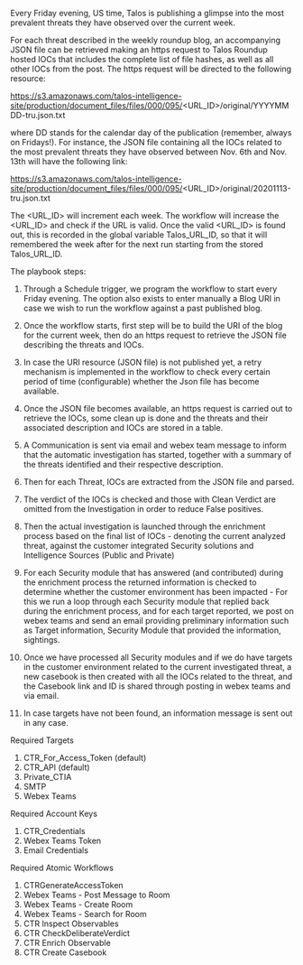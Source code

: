 Every Friday evening, US time, Talos is publishing a glimpse into the most prevalent threats they have observed over the current week.

For each threat described in the weekly roundup blog, an accompanying JSON file can be retrieved making an https request to Talos Roundup hosted IOCs that includes the complete list of file hashes, as well as all other IOCs from the post. The https request will be directed to the following resource:

https://s3.amazonaws.com/talos-intelligence-site/production/document_files/files/000/095/<URL_ID>/original/YYYYMMDD-tru.json.txt

where DD stands for the calendar day of the publication (remember, always on Fridays!). For instance, the JSON file containing all the IOCs related to the most prevalent threats they have observed between Nov. 6th and Nov. 13th will have the following link:

https://s3.amazonaws.com/talos-intelligence-site/production/document_files/files/000/095/<URL_ID>/original/20201113-tru.json.txt

The <URL_ID> will increment each week. The workflow will increase the <URL_ID> and check if the URL is valid. Once the valid <URL_ID> is found out, this is recorded in the global variable Talos_URL_ID, so that it will remembered the week after for the next run starting from the stored Talos_URL_ID.

The playbook steps:

1. Through a Schedule trigger, we program the workflow to start every Friday evening. The option also exists to enter manually a Blog URI in case we wish to run the workflow against a past published blog.

2. Once the workflow starts, first step will be to build the URI of the blog for the current week, then do an https request to retrieve the JSON file describing the threats and IOCs.

3. In case the URI resource (JSON file) is not published yet, a retry mechanism is implemented in the workflow to check every certain period of time (configurable) whether the Json file has become available.

4. Once the JSON file becomes available, an https request is carried out to retrieve the IOCs, some clean up is done and the threats and their associated description and IOCs are stored in a table.

5. A Communication is sent via email and webex team message to inform that the automatic investigation has started, together with a summary of the threats identified and their respective description.

6. Then for each Threat, IOCs are extracted from the JSON file and parsed.

7. The verdict of the IOCs is checked and those with Clean Verdict are omitted from the Investigation in order to reduce False positives.

8. Then the actual investigation is launched through the enrichment process based on the final list of IOCs - denoting the current analyzed threat, against the customer integrated Security solutions and Intelligence Sources (Public and Private)

9. For each Security module that has answered (and contributed) during the enrichment process the returned information is checked to determine whether the customer environment has been impacted - For this we run a loop through each Security module that replied back during the enrichment process, and for each target reported, we post on webex teams and send an email providing preliminary information such as Target information, Security Module that provided the information, sightings.

10. Once we have processed all Security modules and if we do have targets in the customer environment related to the current investigated threat, a new casebook is then created with all the IOCs related to the threat, and the Casebook link and ID is shared through posting in webex teams and via email.

11. In case targets have not been found, an information message is sent out in any case.


Required Targets

1. CTR_For_Access_Token (default)
2. CTR_API (default)
3. Private_CTIA
4. SMTP
5. Webex Teams


Required Account Keys

1. CTR_Credentials
2. Webex Teams Token
3. Email Credentials


Required Atomic Workflows

1. CTRGenerateAccessToken
2. Webex Teams - Post Message to Room
3. Webex Teams - Create Room
4. Webex Teams - Search for Room
5. CTR Inspect Observables
6. CTR CheckDeliberateVerdict
7. CTR Enrich Observable
8. CTR Create Casebook
